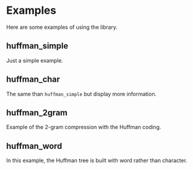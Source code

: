 Examples
====

Here are some examples of using the library.

huffman_simple
--------

Just a simple example.

huffman_char
-------

The same than `huffman_simple` but display more information.

huffman_2gram
--------

Example of the 2-gram compression with the Huffman coding.

huffman_word
-------

In this example, the Huffman tree is built with word rather than character.
